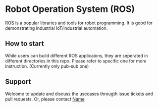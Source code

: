 # Robot Operation System (ROS) 

[ROS](https://www.ros.org) is a popular libraries and tools for robot programming. 
It is good for demonstrating industrial IoT/industrial automation. 

## How to start

While users can build different ROS applicaions, they are seperated in different directories in this repo.
Please refer to specific one for more instruction. (Currently only pub-sub one)

## Support

Welcome to update and discuss the usecases througth issue tickets and pull requests.
Or, please contact [Name](email_addr@gatech.edu)


